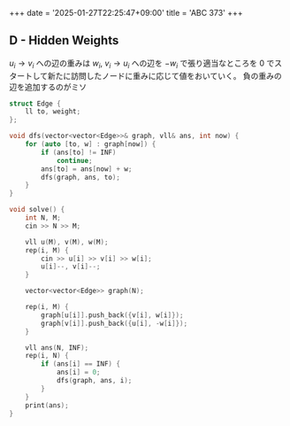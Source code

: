 +++
date = '2025-01-27T22:25:47+09:00'
title = 'ABC 373'
+++

## D - Hidden Weights

$u_i \rightarrow v_i$ への辺の重みは $w_i$, $v_i \rightarrow u_i$ への辺を $-w_i$ で張り適当なところを $0$ でスタートして新たに訪問したノードに重みに応じて値をおいていく。
負の重みの辺を追加するのがミソ

```cpp
struct Edge {
    ll to, weight;
};

void dfs(vector<vector<Edge>>& graph, vll& ans, int now) {
    for (auto [to, w] : graph[now]) {
        if (ans[to] != INF)
            continue;
        ans[to] = ans[now] + w;
        dfs(graph, ans, to);
    }
}

void solve() {
    int N, M;
    cin >> N >> M;

    vll u(M), v(M), w(M);
    rep(i, M) {
        cin >> u[i] >> v[i] >> w[i];
        u[i]--, v[i]--;
    }

    vector<vector<Edge>> graph(N);

    rep(i, M) {
        graph[u[i]].push_back({v[i], w[i]});
        graph[v[i]].push_back({u[i], -w[i]});
    }

    vll ans(N, INF);
    rep(i, N) {
        if (ans[i] == INF) {
            ans[i] = 0;
            dfs(graph, ans, i);
        }
    }
    print(ans);
}
```
